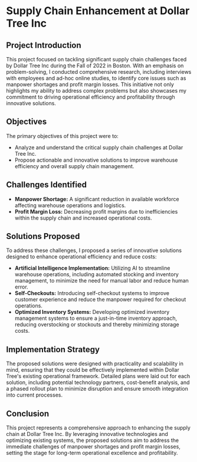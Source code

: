 # Supply Chain Enhancement at Dollar Tree Inc

## Project Introduction

This project focused on tackling significant supply chain challenges faced by Dollar Tree Inc during the Fall of 2022 in Boston. With an emphasis on problem-solving, I conducted comprehensive research, including interviews with employees and ad-hoc online studies, to identify core issues such as manpower shortages and profit margin losses. This initiative not only highlights my ability to address complex problems but also showcases my commitment to driving operational efficiency and profitability through innovative solutions.

## Objectives

The primary objectives of this project were to:
- Analyze and understand the critical supply chain challenges at Dollar Tree Inc.
- Propose actionable and innovative solutions to improve warehouse efficiency and overall supply chain management.

## Challenges Identified

- **Manpower Shortage:** A significant reduction in available workforce affecting warehouse operations and logistics.
- **Profit Margin Loss:** Decreasing profit margins due to inefficiencies within the supply chain and increased operational costs.

## Solutions Proposed

To address these challenges, I proposed a series of innovative solutions designed to enhance operational efficiency and reduce costs:

- **Artificial Intelligence Implementation:** Utilizing AI to streamline warehouse operations, including automated stocking and inventory management, to minimize the need for manual labor and reduce human error.
- **Self-Checkouts:** Introducing self-checkout systems to improve customer experience and reduce the manpower required for checkout operations.
- **Optimized Inventory Systems:** Developing optimized inventory management systems to ensure a just-in-time inventory approach, reducing overstocking or stockouts and thereby minimizing storage costs.

## Implementation Strategy

The proposed solutions were designed with practicality and scalability in mind, ensuring that they could be effectively implemented within Dollar Tree's existing operational framework. Detailed plans were laid out for each solution, including potential technology partners, cost-benefit analysis, and a phased rollout plan to minimize disruption and ensure smooth integration into current processes.

## Conclusion

This project represents a comprehensive approach to enhancing the supply chain at Dollar Tree Inc. By leveraging innovative technologies and optimizing existing systems, the proposed solutions aim to address the immediate challenges of manpower shortages and profit margin losses, setting the stage for long-term operational excellence and profitability.
